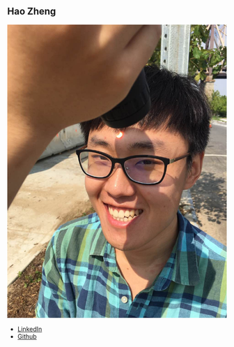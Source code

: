 Hao Zheng
------------

![](photos/hao-zheng.JPG)

* [LinkedIn](https://www.linkedin.com/in/zhenghao/)
* [Github](https://github.com/hz2287)

